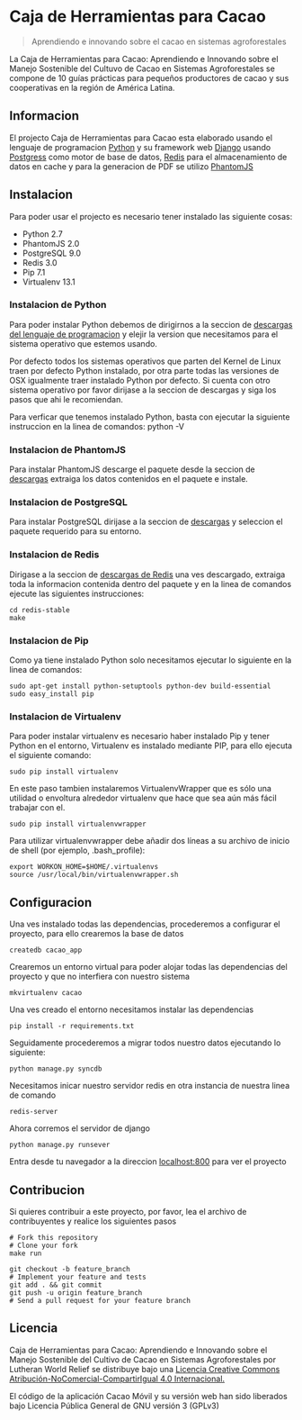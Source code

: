 Caja de Herramientas para Cacao
===============
> Aprendiendo e innovando sobre el cacao en sistemas agroforestales

La Caja de Herramientas para Cacao: Aprendiendo e Innovando sobre el Manejo Sostenible del Cultuvo de Cacao en Sistemas Agroforestales se compone de 10 guías prácticas para pequeños productores de cacao y sus cooperativas en la región de América Latina.

## Informacion

El projecto Caja de Herramientas para Cacao esta elaborado usando el lenguaje de programacion [Python](https://www.python.org/) y su framework web [Django](https://www.djangoproject.com/) usando [Postgress](http://www.postgresql.org/) como motor de base de datos, [Redis](http://redis.io/) para el almacenamiento de datos en cache y para la generacion de PDF se utilizo [PhantomJS](http://phantomjs.org/)

## Instalacion

Para poder usar el projecto es necesario tener instalado las siguiente cosas:

* Python 2.7 
* PhantomJS 2.0
* PostgreSQL 9.0
* Redis 3.0
* Pip 7.1
* Virtualenv 13.1

### Instalacion de Python

Para poder instalar Python debemos de dirigirnos a la seccion de [descargas del lenguaje de programacion](https://www.python.org/downloads/) y elejir la version que necesitamos para el sistema operativo que estemos usando.

Por defecto todos los sistemas operativos que parten del Kernel de Linux traen por defecto Python instalado, por otra parte todas las versiones de OSX igualmente traer instalado Python por defecto. Si cuenta con otro sistema operativo por favor dirijase a la seccion de descargas y siga los pasos que ahi le recomiendan.

Para verficar que tenemos instalado Python, basta con ejecutar la siguiente instruccion en la linea de comandos:
	python -V 

### Instalacion de PhantomJS

Para instalar PhantomJS descarge el paquete desde la seccion de [descargas](http://phantomjs.org/download.html) extraiga los datos contenidos en el paquete e instale.

### Instalacion de PostgreSQL

Para instalar PostgreSQL dirijase a la seccion de [descargas](http://www.postgresql.org/download/) y seleccion el paquete requerido para su entorno.

### Instalacion de Redis

Dirigase a la seccion de [descargas de Redis](http://redis.io/download) una ves descargado, extraiga toda la informacion contenida dentro del paquete y en la linea de comandos ejecute las siguientes instrucciones:
	
	cd redis-stable
	make

### Instalacion de Pip

Como ya tiene instalado Python solo necesitamos ejecutar lo siguiente en la linea de comandos:

	sudo apt-get install python-setuptools python-dev build-essential 
	sudo easy_install pip

### Instalacion de Virtualenv

Para poder instalar virtualenv es necesario haber instalado Pip y tener Python en el entorno, Virtualenv es instalado mediante PIP, para ello ejecuta el siguiente comando:

	sudo pip install virtualenv 

En este paso tambien instalaremos VirtualenvWrapper que es sólo una utilidad o envoltura alrededor virtualenv que hace que sea aún más fácil trabajar con el.
	
	sudo pip install virtualenvwrapper

Para utilizar virtualenvwrapper debe añadir dos líneas a su archivo de inicio de shell (por ejemplo, .bash_profile):
	
	export WORKON_HOME=$HOME/.virtualenvs
	source /usr/local/bin/virtualenvwrapper.sh

## Configuracion

Una ves instalado todas las dependencias, procederemos a configurar el proyecto, para ello crearemos la base de datos

	createdb cacao_app

Crearemos un entorno virtual para poder alojar todas las dependencias del proyecto y que no interfiera con nuestro sistema

	mkvirtualenv cacao

Una ves creado el entorno necesitamos instalar las dependencias
	
	pip install -r requirements.txt

Seguidamente procederemos a migrar todos nuestro datos ejecutando lo siguiente:

	python manage.py syncdb

Necesitamos inicar nuestro servidor redis en otra instancia de nuestra linea de comando
	
	redis-server

Ahora corremos el servidor de django

	python manage.py runsever

Entra desde tu navegador a la direccion [localhost:800](http:localhost:8000) para ver el proyecto

## Contribucion

Si quieres contribuir a este proyecto, por favor, lea el archivo de contribuyentes y realice los siguientes pasos

    # Fork this repository
    # Clone your fork
    make run

    git checkout -b feature_branch
    # Implement your feature and tests
    git add . && git commit
    git push -u origin feature_branch
    # Send a pull request for your feature branch

## Licencia

Caja de Herramientas para Cacao: Aprendiendo e Innovando sobre el Manejo Sostenible del Cultivo de Cacao en Sistemas Agroforestales por Lutheran World Relief se distribuye bajo una [Licencia Creative Commons Atribución-NoComercial-CompartirIgual 4.0 Internacional.](http://creativecommons.org/licenses/by-nc-sa/4.0/deed.es)

El código de la aplicación Cacao Móvil y su versión web han sido liberados bajo Licencia Pública General de GNU versión 3 (GPLv3)
